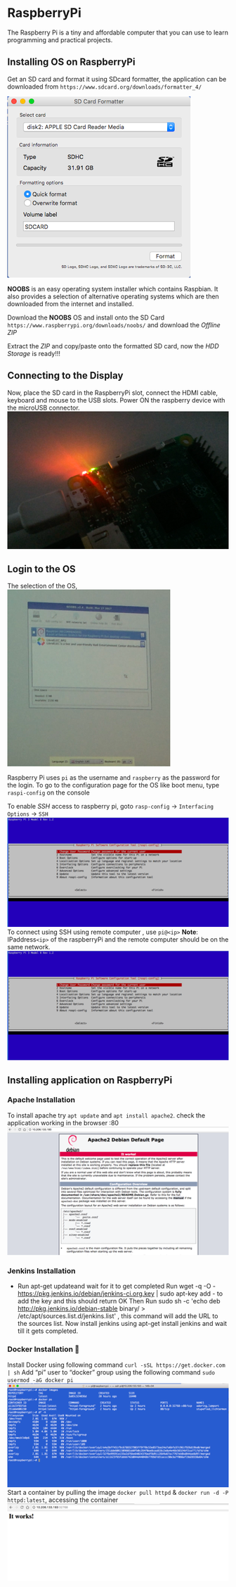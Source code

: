 # RaspberryPi
The Raspberry Pi is a tiny and affordable computer that you can use to learn programming and practical projects.

## Installing OS on RaspberryPi

Get an SD card and format it using SDcard formatter, the application can be downloaded from `https://www.sdcard.org/downloads/formatter_4/` 

![](/images/SDCardFormatting.png)

**NOOBS** is an easy operating system installer which contains Raspbian. It also provides a selection of alternative operating systems which are then downloaded from the internet and installed.

Download the **NOOBS** OS and install onto the SD Card `https://www.raspberrypi.org/downloads/noobs/` and download the *Offline ZIP*

Extract the *ZIP* and copy/paste onto the formatted SD card, now the *HDD Storage* is ready!!!

## Connecting to the Display
Now, place the SD card in the RaspberryPi slot, connect the HDMI cable, keyboard and mouse to the USB slots.
Power ON the raspberry device with the microUSB connector.
![](/images/BootingGreenLight.png)

## Login to the OS

The selection of the OS,
![](/images/OSselection.png)

Raspberry Pi uses `pi` as the username and `raspberry` as the password for the login.
To go to the configuration page for the OS like boot menu, type `raspi-config` on the console

To enable *SSH* access to raspberry pi, goto `rasp-config` -> `Interfacing Options` ->  `SSH`
![](/images/configmenu.png)
To connect using SSH using remote computer , use `pi@<ip>` 
**Note**: IPaddress`<ip>` of the raspberryPi and the remote computer should be on the same network.
![](/images/configmenu.png)


## Installing application on RaspberryPi

### Apache Installation
To install apache try `apt update` and `apt install apache2`.
check the application working in the browser <ip>:80 ![](/images/apache.png)

### Jenkins Installation
- Run apt-get updateand wait for it to get completed
Run wget -q -O - https://pkg.jenkins.io/debian/jenkins-ci.org.key | sudo apt-key add - to add the key and this should return OK
Then Run sudo sh -c 'echo deb http://pkg.jenkins.io/debian-stable binary/ > /etc/apt/sources.list.d/jenkins.list' , this command will add the URL to the sources list.
Now install jenkins using apt-get install jenkins and wait till it gets completed.

### Docker Installation :whale:
Install Docker using following command `curl -sSL https://get.docker.com | sh`
Add “pi” user to “docker” group using the following command `sudo usermod -aG docker pi`
![](/images/docker.png)
Start a container by pulling the image `docker pull httpd` & `docker run -d -P httpd:latest`, accessing the container
![](/images/httpdcontainer.png)

